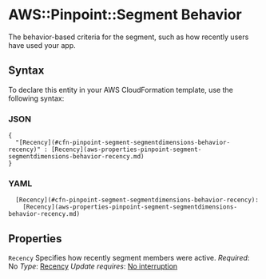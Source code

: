 # AWS::Pinpoint::Segment Behavior<a name="aws-properties-pinpoint-segment-segmentdimensions-behavior"></a>

The behavior\-based criteria for the segment, such as how recently users have used your app\.

## Syntax<a name="aws-properties-pinpoint-segment-segmentdimensions-behavior-syntax"></a>

To declare this entity in your AWS CloudFormation template, use the following syntax:

### JSON<a name="aws-properties-pinpoint-segment-segmentdimensions-behavior-syntax.json"></a>

```
{
  "[Recency](#cfn-pinpoint-segment-segmentdimensions-behavior-recency)" : [Recency](aws-properties-pinpoint-segment-segmentdimensions-behavior-recency.md)
}
```

### YAML<a name="aws-properties-pinpoint-segment-segmentdimensions-behavior-syntax.yaml"></a>

```
  [Recency](#cfn-pinpoint-segment-segmentdimensions-behavior-recency):
    [Recency](aws-properties-pinpoint-segment-segmentdimensions-behavior-recency.md)
```

## Properties<a name="aws-properties-pinpoint-segment-segmentdimensions-behavior-properties"></a>

`Recency`  <a name="cfn-pinpoint-segment-segmentdimensions-behavior-recency"></a>
Specifies how recently segment members were active\.
*Required*: No
*Type*: [Recency](aws-properties-pinpoint-segment-segmentdimensions-behavior-recency.md)
*Update requires*: [No interruption](https://docs.aws.amazon.com/AWSCloudFormation/latest/UserGuide/using-cfn-updating-stacks-update-behaviors.html#update-no-interrupt)

